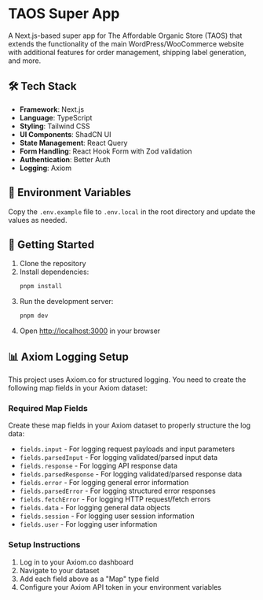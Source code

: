 # TAOS Super App

A Next.js-based super app for The Affordable Organic Store (TAOS) that extends the functionality of the main WordPress/WooCommerce website with additional features for order management, shipping label generation, and more.

## 🛠️ Tech Stack

- **Framework**: Next.js
- **Language**: TypeScript
- **Styling**: Tailwind CSS
- **UI Components**: ShadCN UI
- **State Management**: React Query
- **Form Handling**: React Hook Form with Zod validation
- **Authentication**: Better Auth
- **Logging**: Axiom

## 🔧 Environment Variables

Copy the `.env.example` file to `.env.local` in the root directory and update the values as needed.

## 🚀 Getting Started

1. Clone the repository
2. Install dependencies:
   ```bash
   pnpm install
   ```
3. Run the development server:
   ```bash
   pnpm dev
   ```
4. Open [http://localhost:3000](http://localhost:3000) in your browser

## 📊 Axiom Logging Setup

This project uses Axiom.co for structured logging. You need to create the following map fields in your Axiom dataset:

### Required Map Fields

Create these map fields in your Axiom dataset to properly structure the log data:

- `fields.input` - For logging request payloads and input parameters
- `fields.parsedInput` - For logging validated/parsed input data
- `fields.response` - For logging API response data
- `fields.parsedResponse` - For logging validated/parsed response data
- `fields.error` - For logging general error information
- `fields.parsedError` - For logging structured error responses
- `fields.fetchError` - For logging HTTP request/fetch errors
- `fields.data` - For logging general data objects
- `fields.session` - For logging user session information
- `fields.user` - For logging user information

### Setup Instructions

1. Log in to your Axiom.co dashboard
2. Navigate to your dataset
3. Add each field above as a "Map" type field
4. Configure your Axiom API token in your environment variables
